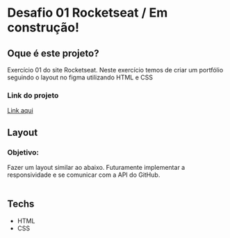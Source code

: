 # Desafio 01 Rocketseat / Em construção!

## Oque é este projeto? 
Exercício 01 do site Rocketseat. Neste exercício temos de criar um portfólio seguindo o layout no figma utilizando HTML e CSS

### Link do projeto
<a href="https://efficient-sloth-d85.notion.site/Desafio-Portfolio-1d3db21e654941f5872aece5fcc6bcc6">Link aqui</a>

## Layout

### Objetivo:
 Fazer um layout similar ao abaixo. Futuramente implementar a responsividade e se comunicar com a API do GitHub.
 <br><br>
<img src="https://efficient-sloth-d85.notion.site/image/https%3A%2F%2Fs3-us-west-2.amazonaws.com%2Fsecure.notion-static.com%2F59458c0d-cd54-4576-86c5-ae9f5a336aea%2FUntitled.png?table=block&id=890da793-9e6c-41ec-a9ed-5234def76bab&spaceId=08f749ff-d06d-49a8-a488-9846e081b224&width=2000&userId=&cache=v2" alt="">

## Techs
- HTML
- CSS
